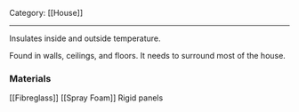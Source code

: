 Category: [[House]]
___
Insulates inside and outside temperature. 

Found in walls, ceilings, and floors. It needs to surround most of the house. 
### Materials
[[Fibreglass]]
[[Spray Foam]]
Rigid panels